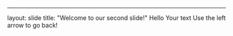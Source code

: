 ---
layout: slide
title: "Welcome to our second slide!"
Hello
Your text
Use the left arrow to go back!
